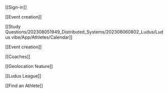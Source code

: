 [[Sign-in]]

[[Event creation]]

[[Study Questions/202308051949_Distributed_Systems/202308060802_Ludus/Ludus vibe/App/Athletes/Calendar]]

[[Event creation]]

[[Coaches]]

[[Geolocation feature]]

[[Ludus League]]

[[Find an Athlete]]
